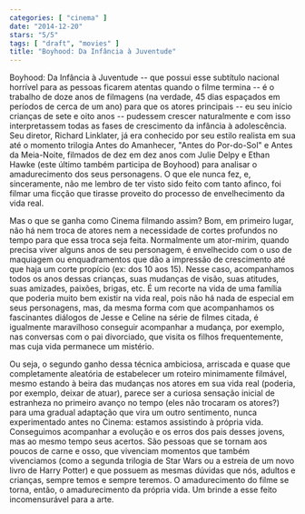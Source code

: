 ```yaml
---
categories: [ "cinema" ]
date: "2014-12-20"
stars: "5/5"
tags: [ "draft", "movies" ]
title: "Boyhood: Da Infância à Juventude"
---
```

Boyhood: Da Infância à Juventude -- que possui esse subtítulo nacional
horrível para as pessoas ficarem atentas quando o filme termina -- é
o trabalho de doze anos de filmagens (na verdade, 45 dias espaçados em
períodos de cerca de um ano) para que os atores principais -- eu seu
início crianças de sete e oito anos -- pudessem crescer naturalmente
e com isso interpretassem todas as fases de crescimento da infância
à adolescência. Seu diretor, Richard Linklater, já era conhecido por
seu estilo realista em sua até o momento trilogia Antes do Amanhecer,
"Antes do Por-do-Sol" e Antes da Meia-Noite, filmados de dez em dez anos
com Julie Delpy e Ethan Hawke (este último também participa de Boyhood)
para analisar o amadurecimento dos seus personagens. O que ele nunca fez,
e, sinceramente, não me lembro de ter visto sido feito com tanto afinco,
foi filmar uma ficção que tirasse proveito do processo de envelhecimento
da vida real.

Mas o que se ganha como Cinema filmando assim? Bom, em primeiro lugar,
não há nem troca de atores nem a necessidade de cortes profundos no
tempo para que essa troca seja feita. Normalmente um ator-mirim, quando
precisa viver alguns anos de seu personagem, é envelhecido com o uso
de maquiagem ou enquadramentos que dão a impressão de crescimento até
que haja um corte propício (ex: dos 10 aos 15). Nesse caso, acompanhamos
todos os anos dessas crianças, suas mudanças de visão, suas atitudes,
suas amizades, paixões, brigas, etc. É um recorte na vida de uma
família que poderia muito bem existir na vida real, pois não há nada
de especial em seus personagens, mas, da mesma forma com que acompanhamos
os fascinantes diálogos de Jesse e Celine na série de filmes citada,
é igualmente maravilhoso conseguir acompanhar a mudança, por exemplo,
nas conversas com o pai divorciado, que visita os filhos frequentemente,
mas cuja vida permanece um mistério.

Ou seja, o segundo ganho dessa técnica ambiciosa, arriscada e quase que
completamente aleatória de estabelecer um roteiro minimamente filmável,
mesmo estando à beira das mudanças nos atores em sua vida real (poderia,
por exemplo, deixar de atuar), parece ser a curiosa sensação inicial
de estranheza no primeiro avanço no tempo (eles não trocaram os
atores?) para uma gradual adaptação que vira um outro sentimento,
nunca experimentado antes no Cinema: estamos assistindo à própria
vida. Conseguimos acompanhar a evolução e os erros dos pais desses
jovens, mas ao mesmo tempo seus acertos. São pessoas que se tornam aos
poucos de carne e osso, que vivenciam momentos que também vivenciamos
(como a segunda trilogia de Star Wars ou a estreia de um novo livro
de Harry Potter) e que possuem as mesmas dúvidas que nós, adultos e
crianças, sempre temos e sempre teremos. O amadurecimento do filme se
torna, então, o amadurecimento da própria vida. Um brinde a esse feito
incomensurável para a arte.
